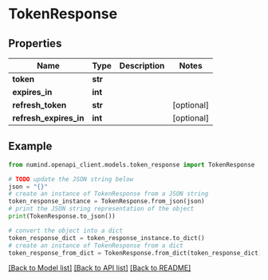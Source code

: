 # TokenResponse


## Properties

Name | Type | Description | Notes
------------ | ------------- | ------------- | -------------
**token** | **str** |  | 
**expires_in** | **int** |  | 
**refresh_token** | **str** |  | [optional] 
**refresh_expires_in** | **int** |  | [optional] 

## Example

```python
from numind.openapi_client.models.token_response import TokenResponse

# TODO update the JSON string below
json = "{}"
# create an instance of TokenResponse from a JSON string
token_response_instance = TokenResponse.from_json(json)
# print the JSON string representation of the object
print(TokenResponse.to_json())

# convert the object into a dict
token_response_dict = token_response_instance.to_dict()
# create an instance of TokenResponse from a dict
token_response_from_dict = TokenResponse.from_dict(token_response_dict)
```
[[Back to Model list]](../README.md#documentation-for-models) [[Back to API list]](../README.md#documentation-for-api-endpoints) [[Back to README]](../README.md)


